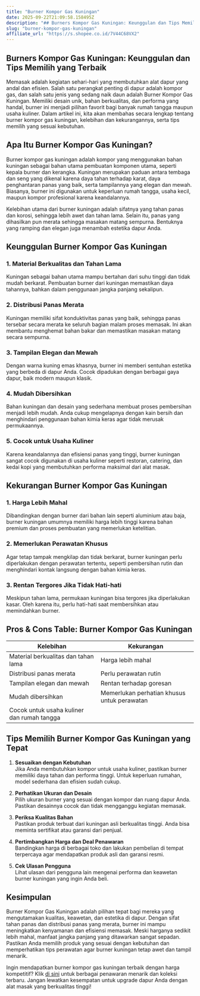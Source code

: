 ```yaml
---
title: "Burner Kompor Gas Kuningan"
date: 2025-09-22T21:09:58.158495Z
description: "## Burners Kompor Gas Kuningan: Keunggulan dan Tips Memilih yang Terbaik..."
slug: "burner-kompor-gas-kuningan"
affiliate_url: "https://s.shopee.co.id/7V44C68VX2"
---
```

## Burners Kompor Gas Kuningan: Keunggulan dan Tips Memilih yang Terbaik

Memasak adalah kegiatan sehari-hari yang membutuhkan alat dapur yang andal dan efisien. Salah satu perangkat penting di dapur adalah kompor gas, dan salah satu jenis yang sedang naik daun adalah Burner Kompor Gas Kuningan. Memiliki desain unik, bahan berkualitas, dan performa yang handal, burner ini menjadi pilihan favorit bagi banyak rumah tangga maupun usaha kuliner. Dalam artikel ini, kita akan membahas secara lengkap tentang burner kompor gas kuningan, kelebihan dan kekurangannya, serta tips memilih yang sesuai kebutuhan.

## Apa Itu Burner Kompor Gas Kuningan?

Burner kompor gas kuningan adalah kompor yang menggunakan bahan kuningan sebagai bahan utama pembuatan komponen utama, seperti kepala burner dan kerangka. Kuningan merupakan paduan antara tembaga dan seng yang dikenal karena daya tahan terhadap karat, daya penghantaran panas yang baik, serta tampilannya yang elegan dan mewah. Biasanya, burner ini digunakan untuk keperluan rumah tangga, usaha kecil, maupun kompor profesional karena keandalannya.

Kelebihan utama dari burner kuningan adalah sifatnya yang tahan panas dan korosi, sehingga lebih awet dan tahan lama. Selain itu, panas yang dihasilkan pun merata sehingga masakan matang sempurna. Bentuknya yang ramping dan elegan juga menambah estetika dapur Anda.

## Keunggulan Burner Kompor Gas Kuningan

### 1. Material Berkualitas dan Tahan Lama  
Kuningan sebagai bahan utama mampu bertahan dari suhu tinggi dan tidak mudah berkarat. Pembuatan burner dari kuningan memastikan daya tahannya, bahkan dalam penggunaan jangka panjang sekalipun.

### 2. Distribusi Panas Merata  
Kuningan memiliki sifat konduktivitas panas yang baik, sehingga panas tersebar secara merata ke seluruh bagian malam proses memasak. Ini akan membantu menghemat bahan bakar dan memastikan masakan matang secara sempurna.

### 3. Tampilan Elegan dan Mewah  
Dengan warna kuning emas khasnya, burner ini memberi sentuhan estetika yang berbeda di dapur Anda. Cocok dipadukan dengan berbagai gaya dapur, baik modern maupun klasik.

### 4. Mudah Dibersihkan  
Bahan kuningan dan desain yang sederhana membuat proses pembersihan menjadi lebih mudah. Anda cukup mengelapnya dengan kain bersih dan menghindari penggunaan bahan kimia keras agar tidak merusak permukaannya.

### 5. Cocok untuk Usaha Kuliner  
Karena keandalannya dan efisiensi panas yang tinggi, burner kuningan sangat cocok digunakan di usaha kuliner seperti restoran, catering, dan kedai kopi yang membutuhkan performa maksimal dari alat masak.

## Kekurangan Burner Kompor Gas Kuningan

### 1. Harga Lebih Mahal  
Dibandingkan dengan burner dari bahan lain seperti aluminium atau baja, burner kuningan umumnya memiliki harga lebih tinggi karena bahan premium dan proses pembuatan yang memerlukan ketelitian.

### 2. Memerlukan Perawatan Khusus  
Agar tetap tampak mengkilap dan tidak berkarat, burner kuningan perlu diperlakukan dengan perawatan tertentu, seperti pembersihan rutin dan menghindari kontak langsung dengan bahan kimia keras.

### 3. Rentan Tergores Jika Tidak Hati-hati  
Meskipun tahan lama, permukaan kuningan bisa tergores jika diperlakukan kasar. Oleh karena itu, perlu hati-hati saat membersihkan atau memindahkan burner.

## Pros & Cons Table: Burner Kompor Gas Kuningan

| Kelebihan                                | Kekurangan                                       |
|------------------------------------------|--------------------------------------------------|
| Material berkualitas dan tahan lama     | Harga lebih mahal                              |
| Distribusi panas merata                  | Perlu perawatan rutin                          |
| Tampilan elegan dan mewah               | Rentan terhadap goresan                         |
| Mudah dibersihkan                       | Memerlukan perhatian khusus untuk perawatan  |
| Cocok untuk usaha kuliner dan rumah tangga |                                              |

## Tips Memilih Burner Kompor Gas Kuningan yang Tepat

1. **Sesuaikan dengan Kebutuhan**  
Jika Anda membutuhkan kompor untuk usaha kuliner, pastikan burner memiliki daya tahan dan performa tinggi. Untuk keperluan rumahan, model sederhana dan efisien sudah cukup.

2. **Perhatikan Ukuran dan Desain**  
Pilih ukuran burner yang sesuai dengan kompor dan ruang dapur Anda. Pastikan desainnya cocok dan tidak mengganggu kegiatan memasak.

3. **Periksa Kualitas Bahan**  
Pastikan produk terbuat dari kuningan asli berkualitas tinggi. Anda bisa meminta sertifikat atau garansi dari penjual.

4. **Pertimbangkan Harga dan Deal Penawaran**  
Bandingkan harga di berbagai toko dan lakukan pembelian di tempat terpercaya agar mendapatkan produk asli dan garansi resmi.

5. **Cek Ulasan Pengguna**  
Lihat ulasan dari pengguna lain mengenai performa dan keawetan burner kuningan yang ingin Anda beli.

## Kesimpulan

Burner Kompor Gas Kuningan adalah pilihan tepat bagi mereka yang mengutamakan kualitas, keawetan, dan estetika di dapur. Dengan sifat tahan panas dan distribusi panas yang merata, burner ini mampu meningkatkan kenyamanan dan efisiensi memasak. Meski harganya sedikit lebih mahal, manfaat jangka panjang yang ditawarkan sangat sepadan. Pastikan Anda memilih produk yang sesuai dengan kebutuhan dan memperhatikan tips perawatan agar burner kuningan tetap awet dan tampil menarik.

Ingin mendapatkan burner kompor gas kuningan terbaik dengan harga kompetitif? Klik [di sini](https://s.shopee.co.id/7V44C68VX2) untuk berbagai penawaran menarik dan koleksi terbaru. Jangan lewatkan kesempatan untuk upgrade dapur Anda dengan alat masak yang berkualitas tinggi!